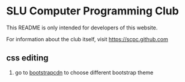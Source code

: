 SLU Computer Programming Club
===
This README is only intended for developers of this website.

For information about the club itself, visit https://scpc.github.com

## css editing
1. go to [bootstrapcdn](https://www.bootstrapcdn.com/#bootswatch_tab) to choose different bootstrap theme

